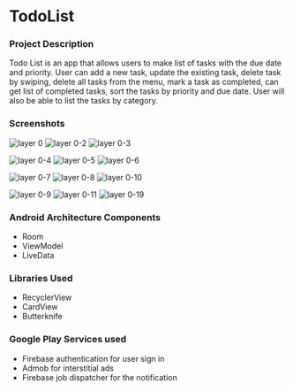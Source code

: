 # TodoList
### Project Description
Todo List is an app that allows users to make list of tasks with the due date and priority. User can add a new task, update the existing task, delete task by swiping, delete all tasks from the menu, mark a task as completed, can get list of completed tasks, sort the tasks by priority and due date. User will also be able to list the tasks by category.
### Screenshots
![layer 0](https://user-images.githubusercontent.com/8518978/47373592-2b172b80-d6ba-11e8-9ca9-dbb607ef82be.png)
![layer 0-2](https://user-images.githubusercontent.com/8518978/47373596-2ce0ef00-d6ba-11e8-8e94-09bbf46cd948.png)
![layer 0-3](https://user-images.githubusercontent.com/8518978/47373598-2eaab280-d6ba-11e8-8a9f-e3d44bcdb51f.png)

![layer 0-4](https://user-images.githubusercontent.com/8518978/47373605-30747600-d6ba-11e8-8a99-87d7f4b70242.png)
![layer 0-5](https://user-images.githubusercontent.com/8518978/47373612-323e3980-d6ba-11e8-916a-5f8c9dcfa295.png)
![layer 0-6](https://user-images.githubusercontent.com/8518978/47373615-3407fd00-d6ba-11e8-8554-1a1c47eccf13.png)

![layer 0-7](https://user-images.githubusercontent.com/8518978/47373623-35d1c080-d6ba-11e8-9581-08ad4384206a.png)
![layer 0-8](https://user-images.githubusercontent.com/8518978/47373627-379b8400-d6ba-11e8-8037-37779a7824ca.png)
![layer 0-10](https://user-images.githubusercontent.com/8518978/47373644-3a967480-d6ba-11e8-9653-141261e223e3.png)

![layer 0-9](https://user-images.githubusercontent.com/8518978/47373635-39654780-d6ba-11e8-9c6e-662440aa50b6.png)
![layer 0-11](https://user-images.githubusercontent.com/8518978/47374270-8695e900-d6bb-11e8-8c97-b0f588359145.png)
![layer 0-19](https://user-images.githubusercontent.com/8518978/47377326-efcd2a80-d6c2-11e8-832c-8e936383377f.png)
### Android Architecture Components
- Room
- ViewModel
- LiveData
### Libraries Used
- RecyclerView
- CardView
- Butterknife
### Google Play Services used
- Firebase authentication for user sign in
- Admob for interstitial ads
- Firebase job dispatcher for the notification


